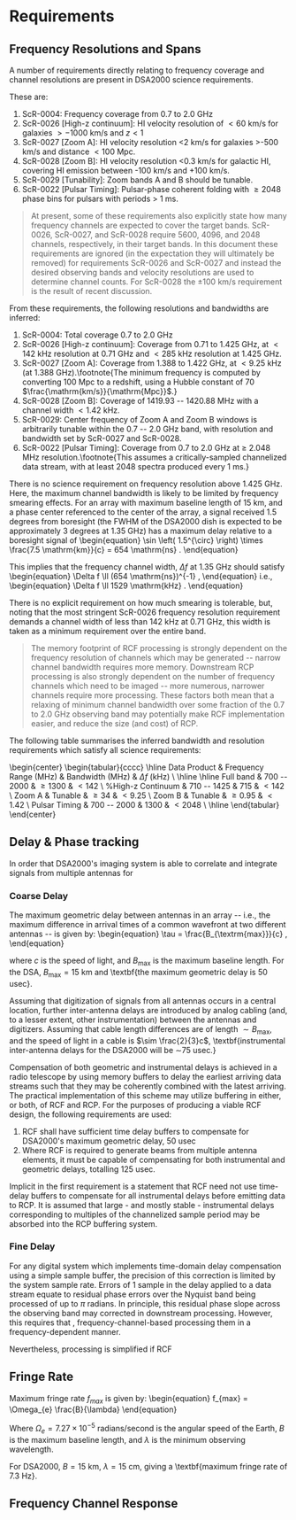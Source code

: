 # Requirements

## Frequency Resolutions and Spans

A number of requirements directly relating to frequency coverage and channel resolutions are present in DSA2000 science requirements.

These are:

 1. ScR-0004: Frequency coverage from 0.7 to 2.0 GHz
 1. ScR-0026 [High-z continuum]: HI velocity resolution of $<60$ km/s for galaxies $>-1000$ km/s and $z<1$
 1. ScR-0027 [Zoom A]: HI velocity resolution <2 km/s for galaxies >-500 km/s and distance $<100$ Mpc.
 1. ScR-0028 [Zoom B]: HI velocity resolution <0.3 km/s for galactic HI, covering HI emission between -100 km/s and +100 km/s.
 1. ScR-0029 [Tunability]: Zoom bands A and B should be tunable.
 1. ScR-0022 [Pulsar Timing]: Pulsar-phase coherent folding with $\geq 2048$ phase bins for pulsars with periods > 1 ms.

 > At present, some of these requirements also explicitly state how many frequency channels are expected to cover the target bands.
 > ScR-0026, ScR-0027, and ScR-0028 require 5600, 4096, and 2048 channels, respectively, in their target bands.
 > In this document these requirements are ignored (in the expectation they will ultimately be removed) for requirements ScR-0026 and ScR-0027 and instead the desired observing bands and velocity resolutions are used to determine channel counts.
 > For ScR-0028 the $\pm100$ km/s requirement is the result of recent discussion.


From these requirements, the following resolutions and bandwidths are inferred:

 1. ScR-0004: Total coverage 0.7 to 2.0 GHz
 1. ScR-0026 [High-z continuum]: Coverage from 0.71 to 1.425  GHz, at $<142$ kHz resolution at 0.71 GHz and $< 285$ kHz resolution at 1.425 GHz.
 1. ScR-0027 [Zoom A]: Coverage from 1.388 to 1.422 GHz, at $<9.25$ kHz (at 1.388  GHz).\footnote{The minimum frequency is computed by converting 100 Mpc to a redshift, using a Hubble constant of 70 $\frac{\mathrm{km/s}}{\mathrm{Mpc}}$.}
 1. ScR-0028 [Zoom B]: Coverage of 1419.93 -- 1420.88 MHz with a channel width $<1.42$ kHz.
 1. ScR-0029: Center frequency of Zoom A and Zoom B windows is arbitrarily tunable within the 0.7 -- 2.0 GHz band, with resolution and bandwidth set by ScR-0027 and ScR-0028.
 1. ScR-0022 [Pulsar Timing]: Coverage from 0.7 to 2.0 GHz at $\geq$ 2.048 MHz resolution.\footnote{This assumes a critically-sampled channelized data stream, with at least 2048 spectra produced every 1 ms.}

There is no science requirement on frequency resolution above 1.425 GHz. Here, the maximum channel bandwidth is likely to be limited by frequency smearing effects.
For an array with maximum baseline length of 15 km, and a phase center referenced to the center of the array, a signal received 1.5 degrees from boresight (the FWHM of the DSA2000 dish is expected to be approximately 3 degrees at 1.35 GHz) has a maximum delay relative to a boresight signal of
\begin{equation}
    \sin \left( 1.5^{\circ} \right) \times \frac{7.5 \mathrm{km}}{c} = 654 \mathrm{ns} .
\end{equation}

This implies that the frequency channel width, $\Delta f$ at 1.35 GHz should satisfy
\begin{equation}
    \Delta f \ll (654 \mathrm{ns})^{-1}  ,
\end{equation}
i.e.,
\begin{equation}
    \Delta f \ll 1529 \mathrm{kHz} .
\end{equation}

There is no explicit requirement on how much smearing is tolerable, but, noting that the most stringent ScR-0026 frequency resolution requirement demands a channel width of less than 142 kHz at 0.71 GHz, this width is taken as a minimum requirement over the entire band.

 > The memory footprint of RCF processing is strongly dependent on the frequency resolution of channels which may be generated -- narrow channel bandwidth requires more memory.
 > Downstream RCP processing is also strongly dependent on the number of frequency channels which need to be imaged -- more numerous, narrower channels require more processing.
 > These factors both mean that a relaxing of minimum channel bandwidth over some fraction of the 0.7 to 2.0 GHz observing band may potentially make RCF implementation easier, and reduce the size (and cost) of RCP.

The following table summarises the inferred bandwidth and resolution requirements which satisfy all science requirements:

\begin{center}
\begin{tabular}{cccc}
  \hline
  Data Product & Frequency Range (MHz) & Bandwidth (MHz) & $\Delta f$ (kHz) \\
  \hline \hline
  Full band & 700 -- 2000 & $\geq 1300$ & $< 142$ \\
  %High-z Continuum & 710 -- 1425 & 715 & $< 142$ \\
  Zoom A & Tunable & $\geq 34$ & $< 9.25$ \\
  Zoom B & Tunable & $\geq 0.95$ & $< 1.42$ \\
  Pulsar Timing & 700 -- 2000 & 1300 & $<2048$ \\
  \hline
\end{tabular}
\end{center}

<!--
\subsubsection{Doppler Tracking}

The maximum doppler correction due to the orbit of the Earth is approximately 30 km/s, which is a shift of 200 kHz at 2 GHz. This velocity also represents a differential shift of 0.1 kHz over 1 MHz of bandwidth.

Assuming that the DSA RCF implements a two-stage filterbank, the consequence of the shift at 2 GHz is that the edge 200 kHz (at the high-frequency end of the band) of each first-stage frequency channel is unusable.

The consequence of the differential shift is that, even it the first-stage filterbank channels are Doppler tracked, some residual frequency shift will persist over the width of these channels.
If the extent of this shift is unacceptable, it may be necessary to track some first-stage channels to multiple Doppler velocities, and then ...
-->

## Delay & Phase tracking

In order that DSA2000's imaging system is able to correlate and integrate signals from multiple antennas for 

### Coarse Delay

The maximum geometric delay between antennas in an array -- i.e., the maximum difference in arrival times of a common wavefront at two different antennas -- is given by:
\begin{equation}
    \tau = \frac{B_{\textrm{max}}}{c}  ,
\end{equation}

where $c$ is the speed of light, and $B_{\textrm{max}}$ is the maximum baseline length.
For the DSA, $B_{\textrm{max}} = 15$ km and \textbf{the maximum geometric delay is 50 usec}.

Assuming that digitization of signals from all antennas occurs in a central location, further inter-antenna delays are introduced by analog cabling (and, to a lesser extent, other instrumentation) between the antennas and digitizers.
Assuming that cable length differences are of length $\sim B_{\textrm{max}}$, and the speed of light in a cable is $\sim \frac{2}{3}c$, \textbf{instrumental inter-antenna delays for the DSA2000 will be $\sim$75 usec.}

Compensation of both geometric and instrumental delays is achieved in a radio telescope by using memory buffers to delay the earliest arriving data streams such that they may be coherently combined with the latest arriving.
The practical implementation of this scheme may utilize buffering in either, or both, of  RCF and RCP.
For the purposes of producing a viable RCF design, the following requirements are used:

 1. RCF shall have sufficient time delay buffers to compensate for DSA2000's maximum geometric delay, 50 usec
 1. Where RCF is required to generate beams from multiple antenna elements, it must be capable of compensating for both instrumental and geometric delays, totalling 125 usec.

Implicit in the first requirement is a statement that RCF need not use time-delay buffers to compensate for all instrumental delays before emitting data to RCP.
It is assumed that large - and mostly stable - instrumental delays corresponding to multiples of the channelized sample period may be absorbed into the RCP buffering system.

### Fine Delay

For any digital system which implements time-domain delay compensation using a simple sample buffer, the precision of this correction is limited by the system sample rate.
Errors of 1 sample in the delay applied to a data stream equate to residual phase errors over the Nyquist band being processed of up to $\pi$ radians.
In principle, this residual phase slope across the observing band may corrected in downstream processing. However, this requires that 
, frequency-channel-based processing them in a frequency-dependent manner.

Nevertheless, processing is simplified if RCF 



## Fringe Rate
Maximum fringe rate $f_{max}$ is given by:
\begin{equation}
    f_{max} = \Omega_{e} \frac{B}{\lambda}
\end{equation}

Where $\Omega_{e} = 7.27 \times 10^{-5}$ radians/second is the angular speed of the Earth, $B$ is the maximum baseline length, and $\lambda$ is the minimum observing wavelength.

For DSA2000, $B=15$ km, $\lambda=15$ cm, giving a \textbf{maximum fringe rate of 7.3 Hz}.

## Frequency Channel Response
